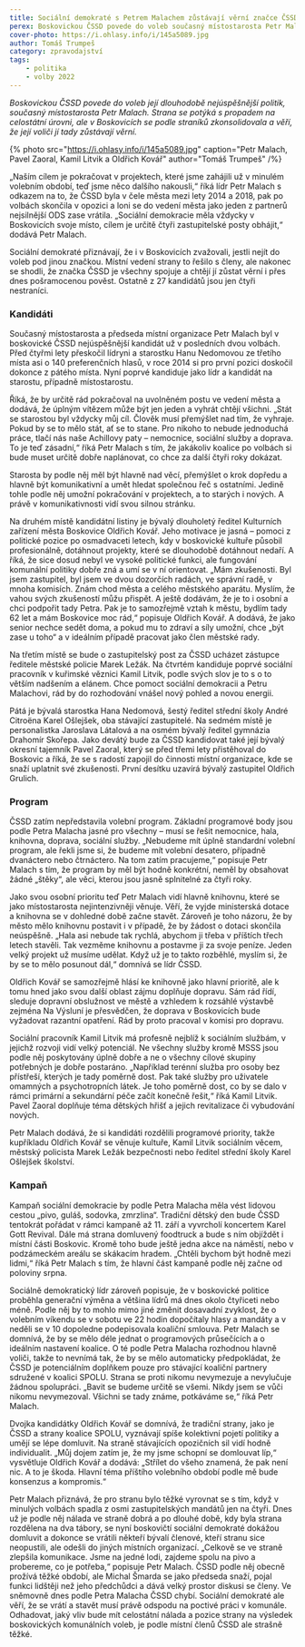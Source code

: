```yaml
---
title: Sociální demokraté s Petrem Malachem zůstávají věrní značce ČSSD
perex: Boskovickou ČSSD povede do voleb současný místostarosta Petr Malach. Strana věří, že její voliči jí tady zůstávají věrní.
cover-photo: https://i.ohlasy.info/i/145a5089.jpg
author: Tomáš Trumpeš
category: zpravodajství
tags:
    - politika
    - volby 2022
---
```


*Boskovickou ČSSD povede do voleb její dlouhodobě nejúspěšnější politik, současný místostarosta Petr Malach. Strana se potýká s propadem na celostátní úrovni, ale v Boskovicích se podle straníků zkonsolidovala a věří, že její voliči jí tady zůstávají věrní.*

{% photo src="https://i.ohlasy.info/i/145a5089.jpg" caption="Petr Malach, Pavel Zaoral, Kamil Litvik a Oldřich Kovář" author="Tomáš Trumpeš" /%}

„Naším cílem je pokračovat v projektech, které jsme zahájili už v minulém volebním období, teď jsme něco dalšího nakousli,“ říká lídr Petr Malach s odkazem na to, že ČSSD byla v čele města mezi lety 2014 a 2018, pak po volbách skončila v opozici a loni se do vedení města jako jeden z partnerů nejsilnější ODS zase vrátila. „Sociální demokracie měla vždycky v Boskovicích svoje místo, cílem je určitě čtyři zastupitelské posty obhájit,“ dodává Petr Malach.

Sociální demokraté přiznávají, že i v Boskovicích zvažovali, jestli nejít do voleb pod jinou značkou. Místní vedení strany to řešilo s členy, ale nakonec se shodli, že značka ČSSD je všechny spojuje a chtějí jí zůstat věrní i přes dnes pošramocenou pověst. Ostatně z 27 kandidátů jsou jen čtyři nestraníci.

### Kandidáti

Současný místostarosta a předseda místní organizace Petr Malach byl v boskovické ČSSD nejúspěšnější kandidát už v posledních dvou volbách. Před čtyřmi lety přeskočil lídryni a starostku Hanu Nedomovou ze třetího místa asi o 140 preferenčních hlasů, v roce 2014 si pro první pozici doskočil dokonce z pátého místa. Nyní poprvé kandiduje jako lídr a kandidát na starostu, případně místostarostu.

Říká, že by určitě rád pokračoval na uvolněném postu ve vedení města a dodává, že úplným vítězem může být jen jeden a vyhrát chtějí všichni. „Stát se starostou byl vždycky můj cíl. Člověk musí přemýšlet nad tím, že vyhraje. Pokud by se to mělo stát, ať se to stane. Pro nikoho to nebude jednoduchá práce, tlačí nás naše Achillovy paty – nemocnice, sociální služby a doprava. To je teď zásadní,“ říká Petr Malach s tím, že jakákoliv koalice po volbách si bude muset určitě dobře naplánovat, co chce za další čtyři roky dokázat.

Starosta by podle něj měl být hlavně nad věcí, přemýšlet o krok dopředu a hlavně být komunikativní a umět hledat společnou řeč s ostatními. Jedině tohle podle něj umožní pokračování v projektech, a to starých i nových. A právě v komunikativnosti vidí svou silnou stránku.

Na druhém místě kandidátní listiny je bývalý dlouholetý ředitel Kulturních zařízení města Boskovice Oldřich Kovář. Jeho motivace je jasná – pomoci z politické pozice po osmadvaceti letech, kdy v boskovické kultuře působil profesionálně, dotáhnout projekty, které se dlouhodobě dotáhnout nedaří. A říká, že sice dosud nebyl ve vysoké politické funkci, ale fungování komunální politiky dobře zná a umí se v ní orientovat. „Mám zkušenosti. Byl jsem zastupitel, byl jsem ve dvou dozorčích radách, ve správní radě, v mnoha komisích. Znám chod města a celého městského aparátu. Myslím, že vahou svých zkušeností můžu přispět. A ještě dodávám, že je to i osobní a chci podpořit tady Petra. Pak je to samozřejmě vztah k městu, bydlím tady 62 let a mám Boskovice moc rád,“ popisuje Oldřich Kovář. A dodává, že jako senior nechce sedět doma, a pokud mu to zdraví a síly umožní, chce „být zase u toho“ a v ideálním případě pracovat jako člen městské rady.

Na třetím místě se bude o zastupitelský post za ČSSD ucházet zástupce ředitele městské policie Marek Ležák. Na čtvrtém kandiduje poprvé sociální pracovník v kuřimské věznici Kamil Litvik, podle svých slov je to s o to větším nadšením a elánem. Chce pomoct sociální demokracii a Petru Malachovi, rád by do rozhodování vnášel nový pohled a novou energii.

Pátá je bývalá starostka Hana Nedomová, šestý ředitel střední školy André Citroëna Karel Ošlejšek, oba stávající zastupitelé. Na sedmém místě je personalistka Jaroslava Látalová a na osmém bývalý ředitel gymnázia Drahomír Skořepa. Jako devátý bude za ČSSD kandidovat také její bývalý okresní tajemník Pavel Zaoral, který se před třemi lety přistěhoval do Boskovic a říká, že se s radostí zapojil do činnosti místní organizace, kde se snaží uplatnit své zkušenosti. První desítku uzavírá bývalý zastupitel Oldřich Grulich.

### Program

ČSSD zatím nepředstavila volební program. Základní programové body jsou podle Petra Malacha jasné pro všechny – musí se řešit nemocnice, hala, knihovna, doprava, sociální služby. „Nebudeme mít úplně standardní volební program, ale řekli jsme si, že budeme mít volební desatero, případně dvanáctero nebo čtrnáctero. Na tom zatím pracujeme,“ popisuje Petr Malach s tím, že program by měl být hodně konkrétní, neměl by obsahovat žádné „štěky“, ale věci, kterou jsou jasně splnitelné za čtyři roky.

Jako svou osobní prioritu teď Petr Malach vidí hlavně knihovnu, které se jako místostarosta nejintenzivněji věnuje. Věří, že vyjde ministerská dotace a knihovna se v dohledné době začne stavět. Zároveň je toho názoru, že by město mělo knihovnu postavit i v případě, že by žádost o dotaci skončila neúspěšně. „Hala asi nebude tak rychlá, abychom ji třeba v příštích třech letech stavěli. Tak vezměme knihovnu a postavme ji za svoje peníze. Jeden velký projekt už musíme udělat. Když už je to takto rozběhlé, myslím si, že by se to mělo posunout dál,“ domnívá se lídr ČSSD.

Oldřich Kovář se samozřejmě hlásí ke knihovně jako hlavní prioritě, ale k tomu hned jako svou další oblast zájmu doplňuje dopravu. Sám rád řídí, sleduje dopravní obslužnost ve městě a vzhledem k rozsáhlé výstavbě zejména Na Výsluní je přesvědčen, že doprava v Boskovicích bude vyžadovat razantní opatření. Rád by proto pracoval v komisi pro dopravu.

Sociální pracovník Kamil Litvik má profesně nejblíž k sociálním službám, v jejichž rozvoji vidí velký potenciál. Ne všechny služby kromě MSSS jsou podle něj poskytovány úplně dobře a ne o všechny cílové skupiny potřebných je dobře postaráno. „Například terénní služba pro osoby bez přístřeší, kterých je tady poměrně dost. Pak také služby pro uživatele omamných a psychotropních látek. Je toho poměrně dost, co by se dalo v rámci primární a sekundární péče začít konečně řešit,“ říká Kamil Litvik. Pavel Zaoral doplňuje téma dětských hřišť a jejich revitalizace či vybudování nových.

Petr Malach dodává, že si kandidáti rozdělili programové priority, takže kupříkladu Oldřich Kovář se věnuje kultuře, Kamil Litvik sociálním věcem, městský policista Marek Ležák bezpečnosti nebo ředitel střední školy Karel Ošlejšek školství.

### Kampaň

Kampaň sociální demokracie by podle Petra Malacha měla vést lidovou cestou „pivo, guláš, sodovka, zmrzlina“. Tradiční dětský den bude ČSSD tentokrát pořádat v rámci kampaně až 11. září a vyvrcholí koncertem Karel Gott Revival. Dále má strana domluvený foodtruck a bude s ním objíždět i místní části Boskovic. Kromě toho bude ještě jedna akce na náměstí, nebo v podzámeckém areálu se skákacím hradem. „Chtěli bychom být hodně mezi lidmi,“ říká Petr Malach s tím, že hlavní část kampaně podle něj začne od poloviny srpna.

Sociálně demokratický lídr zároveň popisuje, že v boskovické politice proběhla generační výměna a většina lídrů má dnes okolo čtyřiceti nebo méně. Podle něj by to mohlo mimo jiné změnit dosavadní zvyklost, že o volebním víkendu se v sobotu ve 22 hodin dopočítaly hlasy a mandáty a v neděli se v 10 dopoledne podepisovala koaliční smlouva. Petr Malach se domnívá, že by se mělo déle jednat o programových průsečících a o ideálním nastavení koalice. O té podle Petra Malacha rozhodnou hlavně voliči, takže to nevnímá tak, že by se mělo automaticky předpokládat, že ČSSD je potenciálním doplňkem pouze pro stávající koaliční partnery sdružené v koalici SPOLU. Strana se proti nikomu nevymezuje a nevylučuje žádnou spolupráci. „Bavit se budeme určitě se všemi. Nikdy jsem se vůči nikomu nevymezoval. Všichni se tady známe, potkáváme se,“ říká Petr Malach.

Dvojka kandidátky Oldřich Kovář se domnívá, že tradiční strany, jako je ČSSD a strany koalice SPOLU, vyznávají spíše kolektivní pojetí politiky a umějí se lépe domluvit. Na straně stávajících opozičních sil vidí hodně individualit. „Můj dojem zatím je, že my jsme schopní se domlouvat líp,“ vysvětluje Oldřich Kovář a dodává: „Střílet do všeho znamená, že pak není nic. A to je škoda. Hlavní téma příštího volebního období podle mě bude konsenzus a kompromis.“

Petr Malach přiznává, že pro stranu bylo těžké vyrovnat se s tím, když v minulých volbách spadla z osmi zastupitelských mandátů jen na čtyři. Dnes už je podle něj nálada ve straně dobrá a po dlouhé době, kdy byla strana rozdělena na dva tábory, se nyní boskovičtí sociální demokraté dokážou domluvit a dokonce se vrátili někteří bývalí členové, kteří stranu sice neopustili, ale odešli do jiných místních organizací. „Celkově se ve straně zlepšila komunikace. Jsme na jedné lodi, zajdeme spolu na pivo a probereme, co je potřeba,“ popisuje Petr Malach. ČSSD podle něj obecně prožívá těžké období, ale Michal Šmarda se jako předseda snaží, pojal funkci lidštěji než jeho předchůdci a dává velký prostor diskusi se členy. Ve sněmovně dnes podle Petra Malacha ČSSD chybí. Sociální demokraté ale věří, že se vrátí a stavět musí právě odspodu na poctivé práci v komunále. Odhadovat, jaký vliv bude mít celostátní nálada a pozice strany na výsledek boskovických komunálních voleb, je podle místní členů ČSSD ale strašně těžké.
